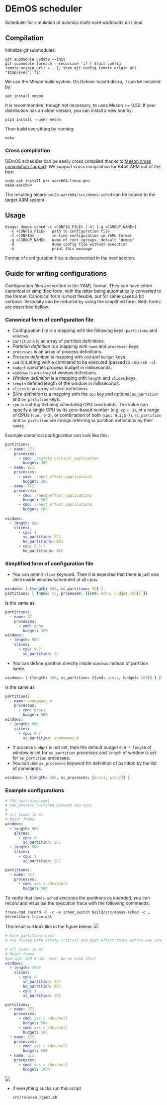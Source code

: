 # DEmOS scheduler

Scheduler for simulation of avionics multi-core workloads on Linux.

## Compilation

Initialize git submodules:

    git submodule update --init
    git submodule foreach --recursive 'if [ $(git config remote.origin.url) = . ]; then git config remote.origin.url "$toplevel"; fi'

We use the Meson build system. On Debian-based distro, it can be
installed by:

    apt install meson

It is recommended, though not necessary, to uses Meson >= 0.52. If
your distribution has an older version, you can install a new one by:

    pip3 install --user meson

Then build everything by running:

    make

### Cross compilation

DEmOS scheduler can be easily cross compiled thanks to [Meson cross
compilation support][cross]. We support cross compilation for 64bit
ARM out of the box:

    sudo apt install g++-aarch64-linux-gnu
	make aarch64

The resulting binary `build-aarch64/src/demos-sched` can be copied to
the target ARM system.

[cross]: https://mesonbuild.com/Cross-compilation.html

## Usage

    Usage: demos-sched -c <CONFIG_FILE> [-h] [-g <CGROUP_NAME>]
      -c <CONFIG_FILE>   path to configuration file
      -C <CONFIG>        in-line configuration in YAML format
      -g <CGROUP_NAME>   name of root cgroups, default "demos"
      -d                 dump config file without execution
      -h                 print this message


Format of configuration files is documented in the next section.

## Guide for writing configurations

Configuration files are written in the YAML format. They can have
either canonical or simplified form, with the latter being
automatically converted to the former. Canonical form is most
flexible, but for same cases a bit verbose. Verbosity can be reduced
by using the simplified form. Both forms are described bellow.

### Canonical form of configuration file

- Configuration file is a mapping with the following keys:
  `partitions` and `windows`.
- `partitions` is an array of partition definitions.
- *Partition definition* is a mapping with `name` and `processes` keys.
- `processes` is an array of process definitions.
- *Process definition* is mapping with `cmd` and `budget` keys.
- `cmd` is a string with a command to be executed (passed to `/bin/sh -c`).
- `budget` specifies process budget in milliseconds.
- `windows` is an array of window definitions.
- *Window definition* is a mapping with `length` and `slices` keys.
- `length` defined length of the window in milliseconds.
- `slices` is an array of slice definitions.
- *Slice definition* is a mapping with the `cpu` key and optional
  `sc_partition` and `be_partition` keys.
- `cpu` is a string defining scheduling CPU constraints. The value can
  specify a single CPU by its zero-based number (e.g. `cpu: 1`), or a
  range of CPUs (`cpu: 0-2`), or combination of both (`cpu: 0,2,5-7`).
  `sc_partition` and `be_partition` are strings referring to
  partition definitions by their `name`s.

Example canonical configuration can look like this:
``` yaml
partitions:
  - name: SC1
    processes:
      - cmd: ./safety_critical_application
        budget: 300
  - name: BE1
    processes:
      - cmd: ./best_effort_application1
        budget: 200
  - name: BE2
    processes:
      - cmd: ./best_effort_application2
        budget: 200
      - cmd: ./best_effort_application3
        budget: 200
        
windows:
  - length: 500
    slices:
      - cpu: 1
        sc_partition: SC1
        be_partitions: BE1
      - cpu: 2,5-7
        be_partitions: BE2
```

### Simplified form of configuration file

- You can ommit `slice` keyword. Then it is expected that there is just one slice inside window scheduled at all cpus.

``` yaml
windows: [ {length: 500, sc_partition: SC} ],
partitions: [ {name: SC, processes: [{cmd: echo, budget:100}] }]
```

is the same as

``` yaml
partitions:
  - name: SC
    processes:
      - cmd: echo
        budget: 300
windows:
  - length: 500
    slices:
      - cpu: 0-7
        sc_partition: SC
```

- You can define partition directly inside `windows` instead of partition name.

``` yaml
windows: [ {length: 500, sc_partition: [{cmd: proc1, budget: 500}] } ]
```

is the same as

``` yaml
partitions:
  - name: anonymous_0
    processes:
      - cmd: proc1
        budget: 500
windows:
  - length: 500
    slices:
      - cpu: 0-7
        sc_partition: anonymous_0
```

- If process `budget` is not set, then the default budget `0.6 * length` of window is set for `sc_partition` processes and `length` of window is set for `be_partition` processes.
- You can use `xx_processes` keyword for definition of partition by the list of commands.

``` yaml
windows: [ {length: 500, sc_processes: [proc1, proc2]} ]
```


### Example configurations

``` yaml
# CPU_switching.yaml
# one process switched between two cpus
#
# all times in ms
# Major frame
windows:
  - length: 500
    slices:
      - cpu: 0
        sc_partition: SC1
  - length: 500
    slices:
      - cpu: 1
        sc_partition: SC1

partitions:
  - name: SC1
    processes:
      - cmd: yes > /dev/null
        budget: 500
```

To verify that `demos-sched` executes the partitions as intended, you
can record and visualise the execution trace with the following
commands:

    trace-cmd record -F -c -e sched_switch build/src/demos-sched -c …
    kernelshark trace.dat

The result will look like in the figure below:
![](./test_config/CPU_switching.png)

``` yaml
# more_partitions.yaml
# two slices with safety critical and best effort tasks within one window

# all times in ms
# Major frame
#period: 100 # not used, do we need this?
windows:
  - length: 1500
    slices:
      - cpu: 0
        sc_partition: SC1
        be_partition: BE1
      - cpu: 1
        sc_partition: SC2

partitions:
  - name: SC1
    processes:
      - cmd: yes > /dev/null
        budget: 500
      - cmd: yes > /dev/null
        budget: 500
  - name: BE1
    processes:
      - cmd: yes > /dev/null
        budget: 500
  - name: SC2
    processes:
      - cmd: yes > /dev/null
        budget: 1000
```

![](./test_config/more_partitions.png)

- if everything sucks run this script
    ```
    src/release_agent.sh
    ```

